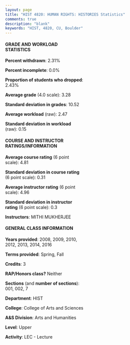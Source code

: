 ```yaml
---
layout: page
title: "HIST 4820: HUMAN RIGHTS: HISTORIES Statistics"
comments: true
description: "blank"
keywords: "HIST, 4820, CU, Boulder"
--- 
```

<head>
<script src="https://ajax.googleapis.com/ajax/libs/jquery/2.1.3/jquery.min.js"></script>
<script src="https://dl.dropboxusercontent.com/s/pc42nxpaw1ea4o9/highcharts.js?dl=0"></script>
<!-- <script src="../assets/js/highcharts.js"></script> -->
<style type="text/css">@font-face {
	font-family: "Bebas Neue";
	src: url(https://www.filehosting.org/file/details/544349/BebasNeue%20Regular.otf) format("opentype");
	}
	h1.Bebas { 
		font-family: "Bebas Neue", Verdana, Tahoma;
	}
</style>
</head>
<body>
	<div id="container" style="float: right; width: 45%; height: 88%; margin-left: 2.5%; margin-right: 2.5%;"></div>
	<script language="JavaScript">
		$(document).ready(function() {
		var chart = {type: 'column'};
		var title = {text: 'Grade Distribution'};
		var xAxis = {categories: ['A','B','C','D','F'],crosshair: true};
		var yAxis = {min: 0,title: {text: 'Percentage'}};
		var tooltip = {headerFormat: '<center><b><span style="font-size:20px">{point.key}</span></b></center>',
		               pointFormat: '<td style="padding:0"><b>{point.y:.1f}%</b></td>',
		               footerFormat: '</table>',shared: true,useHTML: true};
		var plotOptions = {column: {pointPadding: 0.0,borderWidth: 0}};  
		var credits = {enabled: false};var series= [{name: 'Percent',data: [37.72,54.09,7.12,0.36,0.71,]}];
		var json = {};
		json.chart = chart;
		json.title = title;
		json.tooltip = tooltip;
		json.xAxis = xAxis;
		json.yAxis = yAxis;  
		json.series = series;
		json.plotOptions = plotOptions;  
		json.credits = credits;
		$('#container').highcharts(json);
	});
	</script>
</body>
			   
#### GRADE AND WORKLOAD STATISTICS

**Percent withdrawn**: 2.31%

**Percent incomplete**: 0.0%

**Proportion of students who dropped**: 2.43%

**Average grade** (4.0 scale): 3.28

**Standard deviation in grades**: 10.52

**Average workload** (raw): 2.47

**Standard deviation in workload** (raw): 0.15

#### COURSE AND INSTRUCTOR RATINGS/INFORMATION

**Average course rating** (6 point scale): 4.81

**Standard deviation in course rating** (6 point scale): 0.31

**Average instructor rating** (6 point scale): 4.96

**Standard deviation in instructor rating** (6 point scale): 0.3

**Instructors**: MITHI MUKHERJEE

#### GENERAL CLASS INFORMATION

**Years provided**: 2008, 2009, 2010, 2012, 2013, 2014, 2016

**Terms provided**: Spring, Fall

**Credits**: 3

**RAP/Honors class?** Neither

**Sections** (and **number of sections**): 001, 002, 7

**Department**: HIST

**College**: College of Arts and Sciences

**A&S Division**: Arts and Humanities

**Level**: Upper

**Activity**: LEC - Lecture